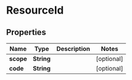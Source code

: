 

# ResourceId

## Properties

Name | Type | Description | Notes
------------ | ------------- | ------------- | -------------
**scope** | **String** |  |  [optional]
**code** | **String** |  |  [optional]



